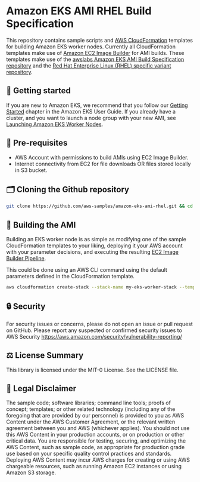 # Amazon EKS AMI RHEL Build Specification

This repository contains sample scripts and [AWS CloudFormation](https://aws.amazon.com/cloudformation/) templates for building Amazon EKS worker nodes. Currently all CloudFormation templates make use of [Amazon EC2 Image Builder](https://aws.amazon.com/image-builder/) for AMI builds. These templates make use of the [awslabs Amazon EKS AMI Build Specification repository](https://github.com/awslabs/amazon-eks-ami) and the [Red Hat Enterprise Linux (RHEL) specific variant repository](https://github.com/aws-samples/amazon-eks-ami-rhel).

## 🚀 Getting started

If you are new to Amazon EKS, we recommend that you follow our [Getting Started](https://docs.aws.amazon.com/eks/latest/userguide/getting-started.html) chapter in the Amazon EKS User Guide. If you already have a cluster, and you want to launch a node group with your new AMI, see [Launching Amazon EKS Worker Nodes](https://docs.aws.amazon.com/eks/latest/userguide/launch-workers.html).

## 🔢 Pre-requisites

* AWS Account with permissions to build AMIs using EC2 Image Builder.
* Internet connectivity from EC2 for file downloads OR files stored locally in S3 bucket.

## 🗂️ Cloning the Github repository
```bash
git clone https://github.com/aws-samples/amazon-eks-ami-rhel.git && cd amazon-eks-ami-rhel

```

## 👷 Building the AMI

Building an EKS worker node is as simple as modifying one of the sample CloudFormation templates to your liking, deploying it your AWS account with your parameter decisions, and executing the resulting [EC2 Image Builder Pipeline](https://docs.aws.amazon.com/imagebuilder/latest/userguide/how-image-builder-works.html).

This could be done using an AWS CLI command using the default parameters defined in the CloudFormation template.
```bash
aws cloudformation create-stack --stack-name my-eks-worker-stack --template-body file://path/to/your/template.yaml
```

## 🔒 Security

For security issues or concerns, please do not open an issue or pull request on GitHub. Please report any suspected or confirmed security issues to AWS Security https://aws.amazon.com/security/vulnerability-reporting/

## ⚖️ License Summary

This library is licensed under the MIT-0 License. See the LICENSE file.

## 📝 Legal Disclaimer

The sample code; software libraries; command line tools; proofs of concept; templates; or other related technology (including any of the foregoing that are provided by our personnel) is provided to you as AWS Content under the AWS Customer Agreement, or the relevant written agreement between you and AWS (whichever applies). You should not use this AWS Content in your production accounts, or on production or other critical data. You are responsible for testing, securing, and optimizing the AWS Content, such as sample code, as appropriate for production grade use based on your specific quality control practices and standards. Deploying AWS Content may incur AWS charges for creating or using AWS chargeable resources, such as running Amazon EC2 instances or using Amazon S3 storage.
